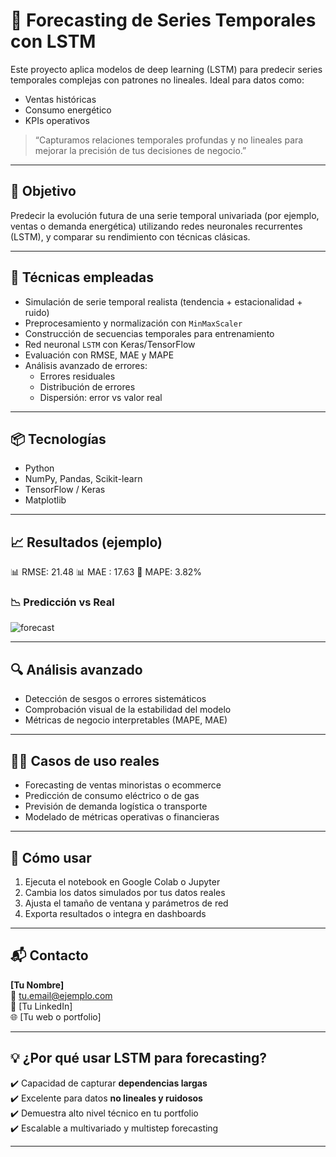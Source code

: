 # 🔮 Forecasting de Series Temporales con LSTM

Este proyecto aplica modelos de deep learning (LSTM) para predecir series temporales complejas con patrones no lineales. Ideal para datos como:

- Ventas históricas
- Consumo energético
- KPIs operativos

> “Capturamos relaciones temporales profundas y no lineales para mejorar la precisión de tus decisiones de negocio.”

---

## 🎯 Objetivo

Predecir la evolución futura de una serie temporal univariada (por ejemplo, ventas o demanda energética) utilizando redes neuronales recurrentes (LSTM), y comparar su rendimiento con técnicas clásicas.

---

## 🧠 Técnicas empleadas

- Simulación de serie temporal realista (tendencia + estacionalidad + ruido)
- Preprocesamiento y normalización con `MinMaxScaler`
- Construcción de secuencias temporales para entrenamiento
- Red neuronal `LSTM` con Keras/TensorFlow
- Evaluación con RMSE, MAE y MAPE
- Análisis avanzado de errores:
  - Errores residuales
  - Distribución de errores
  - Dispersión: error vs valor real

---

## 📦 Tecnologías

- Python
- NumPy, Pandas, Scikit-learn
- TensorFlow / Keras
- Matplotlib

---

## 📈 Resultados (ejemplo)

📊 RMSE: 21.48
📊 MAE : 17.63
📌 MAPE: 3.82%


### 📉 Predicción vs Real

![forecast](https://your-domain.com/img/forecast-lstm.png)

---

## 🔍 Análisis avanzado

- Detección de sesgos o errores sistemáticos
- Comprobación visual de la estabilidad del modelo
- Métricas de negocio interpretables (MAPE, MAE)

---

## 🧑‍💼 Casos de uso reales

- Forecasting de ventas minoristas o ecommerce
- Predicción de consumo eléctrico o de gas
- Previsión de demanda logística o transporte
- Modelado de métricas operativas o financieras

---

## 🚀 Cómo usar

1. Ejecuta el notebook en Google Colab o Jupyter
2. Cambia los datos simulados por tus datos reales
3. Ajusta el tamaño de ventana y parámetros de red
4. Exporta resultados o integra en dashboards

---

## 📬 Contacto

**[Tu Nombre]**  
📧 tu.email@ejemplo.com  
🔗 [Tu LinkedIn]  
🌐 [Tu web o portfolio]

---

## 💡 ¿Por qué usar LSTM para forecasting?

✔️ Capacidad de capturar **dependencias largas**  
✔️ Excelente para datos **no lineales y ruidosos**  
✔️ Demuestra alto nivel técnico en tu portfolio  
✔️ Escalable a multivariado y multistep forecasting

---
